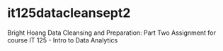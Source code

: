 # it125datacleansept2
Bright Hoang Data Cleansing and Preparation: Part Two Assignment for course IT 125 - Intro to Data Analytics
